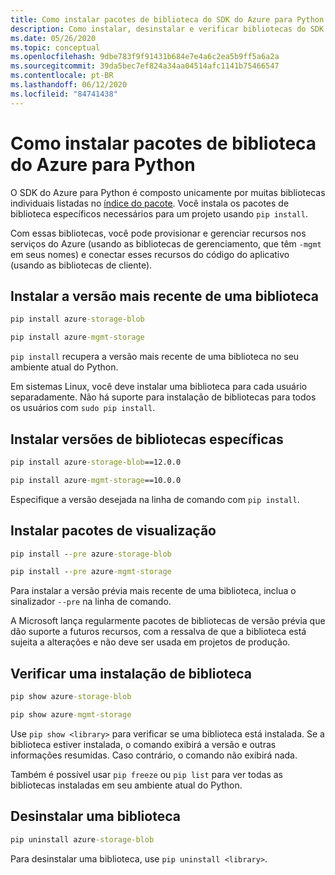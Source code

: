 ```yaml
---
title: Como instalar pacotes de biblioteca do SDK do Azure para Python
description: Como instalar, desinstalar e verificar bibliotecas do SDK do Azure ou do Python usando pip. Inclui detalhes sobre como instalar versões específicas e pacotes de versão prévia.
ms.date: 05/26/2020
ms.topic: conceptual
ms.openlocfilehash: 9dbe783f9f91431b684e7e4a6c2ea5b9ff5a6a2a
ms.sourcegitcommit: 39da5bec7ef824a34aa04514afc1141b75466547
ms.contentlocale: pt-BR
ms.lasthandoff: 06/12/2020
ms.locfileid: "84741438"
---
```

# <a name="how-to-install-azure-library-packages-for-python"></a>Como instalar pacotes de biblioteca do Azure para Python

O SDK do Azure para Python é composto unicamente por muitas bibliotecas individuais listadas no [índice do pacote](azure-sdk-library-package-index.md). Você instala os pacotes de biblioteca específicos necessários para um projeto usando `pip install`.

Com essas bibliotecas, você pode provisionar e gerenciar recursos nos serviços do Azure (usando as bibliotecas de gerenciamento, que têm `-mgmt` em seus nomes) e conectar esses recursos do código do aplicativo (usando as bibliotecas de cliente).

## <a name="install-the-latest-version-of-a-library"></a>Instalar a versão mais recente de uma biblioteca

```cmd
pip install azure-storage-blob
```

```cmd
pip install azure-mgmt-storage
```

`pip install` recupera a versão mais recente de uma biblioteca no seu ambiente atual do Python.

Em sistemas Linux, você deve instalar uma biblioteca para cada usuário separadamente. Não há suporte para instalação de bibliotecas para todos os usuários com `sudo pip install`.

## <a name="install-specific-library-versions"></a>Instalar versões de bibliotecas específicas

```cmd
pip install azure-storage-blob==12.0.0
```

```cmd
pip install azure-mgmt-storage==10.0.0
```

Especifique a versão desejada na linha de comando com `pip install`.

## <a name="install-preview-packages"></a>Instalar pacotes de visualização

```cmd
pip install --pre azure-storage-blob
```

```cmd
pip install --pre azure-mgmt-storage
```

Para instalar a versão prévia mais recente de uma biblioteca, inclua o sinalizador `--pre` na linha de comando.

A Microsoft lança regularmente pacotes de bibliotecas de versão prévia que dão suporte a futuros recursos, com a ressalva de que a biblioteca está sujeita a alterações e não deve ser usada em projetos de produção.

## <a name="verify-a-library-installation"></a>Verificar uma instalação de biblioteca

```cmd
pip show azure-storage-blob
```

```cmd
pip show azure-mgmt-storage
```

Use `pip show <library>` para verificar se uma biblioteca está instalada. Se a biblioteca estiver instalada, o comando exibirá a versão e outras informações resumidas. Caso contrário, o comando não exibirá nada.

Também é possível usar `pip freeze` ou `pip list` para ver todas as bibliotecas instaladas em seu ambiente atual do Python.

## <a name="uninstall-a-library"></a>Desinstalar uma biblioteca

```cmd
pip uninstall azure-storage-blob
```

Para desinstalar uma biblioteca, use `pip uninstall <library>`.

